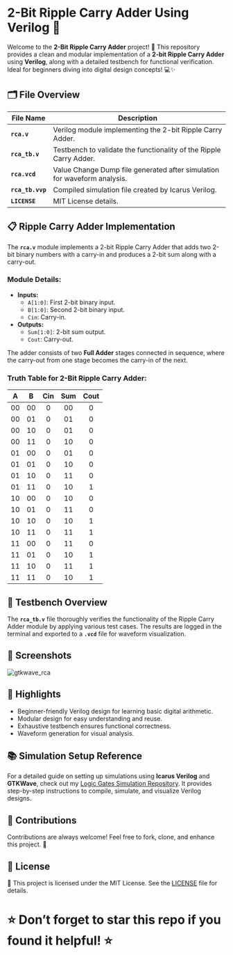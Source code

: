 # 2-Bit Ripple Carry Adder Using Verilog 🚀

Welcome to the **2-Bit Ripple Carry Adder** project! 🎉 This repository provides a clean and modular implementation of a **2-bit Ripple Carry Adder** using **Verilog**, along with a detailed testbench for functional verification. Ideal for beginners diving into digital design concepts! 💻✨

## 🗂 File Overview

| File Name                | Description                                                                 |
|--------------------------|-----------------------------------------------------------------------------|
| **`rca.v`** | Verilog module implementing the 2-bit Ripple Carry Adder.                  |
| **`rca_tb.v`** | Testbench to validate the functionality of the Ripple Carry Adder.       |
| **`rca.vcd`** | Value Change Dump file generated after simulation for waveform analysis. |
| **`rca_tb.vvp`** | Compiled simulation file created by Icarus Verilog.                      |
| **`LICENSE`**            | MIT License details.                                                       |

## 📋 Ripple Carry Adder Implementation

The **`rca.v`** module implements a 2-bit Ripple Carry Adder that adds two 2-bit binary numbers with a carry-in and produces a 2-bit sum along with a carry-out.

### Module Details:
- **Inputs:**
  - `A[1:0]`: First 2-bit binary input.
  - `B[1:0]`: Second 2-bit binary input.
  - `Cin`: Carry-in.
- **Outputs:**
  - `Sum[1:0]`: 2-bit sum output.
  - `Cout`: Carry-out.

The adder consists of two **Full Adder** stages connected in sequence, where the carry-out from one stage becomes the carry-in of the next.

### Truth Table for 2-Bit Ripple Carry Adder:

| A | B | Cin | Sum | Cout |
|:----:|:----:|:---:|:------:|:----:|
|   00  |   00  |  0  |    00   |   0  |
|   00  |   01  |  0  |    01   |   0  |
|   00  |   10  |  0  |    01   |   0  |
|   00  |   11  |  0  |    10   |   0  |
|   01  |   00  |  0  |    01   |   0  |
|   01  |   01  |  0  |    10   |   0  |
|   01  |   10  |  0  |    11   |   0  |
|   01  |   11  |  0  |    10   |   1  |
|   10  |   00  |  0  |    10   |   0  |
|   10  |   01  |  0  |    11   |   0  |
|   10  |   10  |  0  |    10   |   1  |
|   10  |   11  |  0  |    11   |   1  |
|   11  |   00  |  0  |    11   |   0  |
|   11  |   01  |  0  |    10   |   1  |
|   11  |   10  |  0  |    11   |   1  |
|   11  |   11  |  0  |    10   |   1  |

## 📜 Testbench Overview

The **`rca_tb.v`** file thoroughly verifies the functionality of the Ripple Carry Adder module by applying various test cases. The results are logged in the terminal and exported to a **`.vcd`** file for waveform visualization.

## 📸 Screenshots

![gtkwave_rca](https://github.com/user-attachments/assets/9d9375f0-f7dd-430f-adfe-a5f425b11a8c)


## 🌟 Highlights

- Beginner-friendly Verilog design for learning basic digital arithmetic.
- Modular design for easy understanding and reuse.
- Exhaustive testbench ensures functional correctness.
- Waveform generation for visual analysis.

## 📚 Simulation Setup Reference

For a detailed guide on setting up simulations using **Icarus Verilog** and **GTKWave**, check out my [Logic Gates Simulation Repository](https://github.com/VarshithGovi/Logic_gates). It provides step-by-step instructions to compile, simulate, and visualize Verilog designs.

## 🤝 Contributions

Contributions are always welcome! Feel free to fork, clone, and enhance this project. 🚀

## 📜 License

📜 This project is licensed under the MIT License. See the [LICENSE](LICENSE) file for details.

# ⭐ Don’t forget to star this repo if you found it helpful! ⭐
